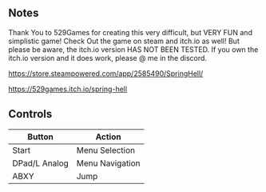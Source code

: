 ## Notes

 Thank You to 529Games for creating this very difficult, but VERY FUN and simplistic game! Check Out the game on steam and itch.io as well! 
 But please be aware, the itch.io version HAS NOT BEEN TESTED. If you own the itch.io version and it does work, please @ me in the discord.

https://store.steampowered.com/app/2585490/SpringHell/

https://529games.itch.io/spring-hell

## Controls

| Button | Action |
|--|--| 
|Start|Menu Selection|
|DPad/L Analog|Menu Navigation|
|ABXY|Jump|


